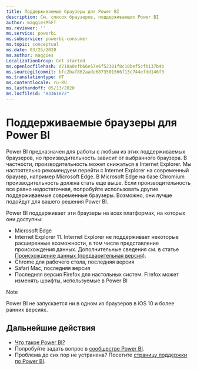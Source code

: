 ```yaml
---
title: Поддерживаемые браузеры для Power BI
description: См. список браузеров, поддерживающих Power BI
author: maggiesMSFT
ms.reviewer: ''
ms.service: powerbi
ms.subservice: powerbi-consumer
ms.topic: conceptual
ms.date: 03/25/2020
ms.author: maggies
LocalizationGroup: Get started
ms.openlocfilehash: d218a0cfb66e57e6f52301f8c10bef5cfb137b4b
ms.sourcegitcommit: bfc2baf862aade6873501566f13c744efdd146f3
ms.translationtype: HT
ms.contentlocale: ru-RU
ms.lasthandoff: 05/13/2020
ms.locfileid: "83361872"
---
```

# <a name="supported-browsers-for-power-bi"></a>Поддерживаемые браузеры для Power BI

Power BI предназначен для работы с любым из этих поддерживаемых браузеров, но производительность зависит от выбранного браузера. В частности, производительность может снижаться в Internet Explorer. Мы настоятельно рекомендуем перейти с Internet Explorer на современный браузер, например Microsoft Edge. В Microsoft Edge на базе Chromium производительность должна стать еще выше. Если производительность все равно недостаточная, попробуйте использовать другие поддерживаемые современные браузеры. Возможно, они лучше подойдут для вашего решения Power BI.

Power BI поддерживает эти браузеры на всех платформах, на которых они доступны:

- Microsoft Edge
- Internet Explorer 11. Internet Explorer не поддерживает некоторые расширенные возможности, в том числе представление происхождения данных. Дополнительные сведения см. в статье [Происхождение данных (предварительная версия)](../collaborate-share/service-data-lineage.md).
- Chrome для рабочего стола, последняя версия
- Safari Mac, последняя версия
- Последняя версия Firefox для настольных систем. Firefox может изменять шрифты, используемые в Power BI 

> [!NOTE]
> Power BI не запускается ни в одном из браузеров в iOS 10 и более ранних версиях.

## <a name="next-steps"></a>Дальнейшие действия
* [Что такое Power BI?](power-bi-overview.md)
* Попробуйте задать вопрос в [сообществе Power BI](https://community.powerbi.com/).
* Проблема до сих пор не устранена? Посетите [страницу поддержки по Power BI](https://powerbi.microsoft.com/support/).
